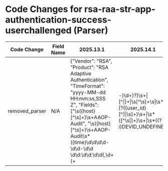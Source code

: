 # Code Changes for rsa-raa-str-app-authentication-success-userchallenged (Parser)

| Code Change | Field Name | 2025.13.1 | 2025.14.1 |
|-------------|------------|-----------|------------|
| removed_parser | N/A | {"Vendor": "RSA", "Product": "RSA Adaptive Authentication", "TimeFormat": "yyyy-MM-dd HH:mm:ss,SSS Z", "Fields": ["\s({host}[^\s]+)\s+AAOP-Audit", "\s({host}[^\s]+)\s+AAOP-Audit\s*({time}\d\d\d\d-\d\d-\d\d \d\d:\d\d:\d\d(,\d+ (\+|-)\d+)?)\s+\|[^\|]+\|\s[^\s]+\s\|\s*\[?({user_id}[^\]\|\s]+)\s+\|\s*([^\s\|]+)\s+\|\s*((?i)DEVID_UNDEFINED|({device_id}[^\s\|]+))\s+\|\s((?i)IP_UNDEFINED|({src_ip}((([0-9a-fA-F.]{0,4}):{1,2}){1,7}([0-9a-fA-F]){0,4})|(((25[0-5]|(2[0-4]|1\d|[0-9]|)\d)\.?\b){4}))(:({src_port}\d+))?)\s+\|\s*([^\|]+)\s+\|\s*({event_name}[^\|]+)\s+\|\s*((?i)EVENTID_UNDEFINED|({event_code}[^\|]+))\s+\|\s*((?i)TRANSID_UNDEFINED|({transaction_id}[^\|]+))\s+\|\s*((?i)TRANSTYPE_UNDEFINED|({result}[^\|]+))\s+\|\s*"], "Name": "rsa-raa-str-app-authentication-success-userchallenged", "ParserVersion": "v1.0.0", "Conditions": ["AAOP-Audit", "USER_CHALLENGED"]} | N/A |